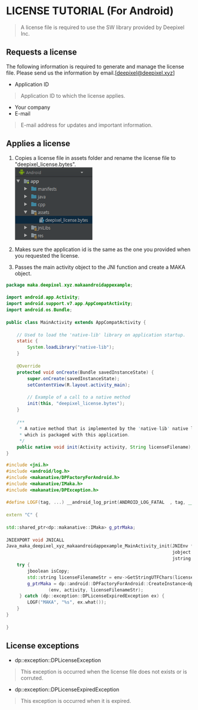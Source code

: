 LICENSE TUTORIAL (For Android)
=========================

>A license file is required to use the SW library provided by Deepixel Inc.


## Requests a license

The following information is required to generate and manage the license file. Please send us the information by email.[deepixel@deepixel.xyz]

- Application ID  
>Application ID to which the license applies.  

- Your company
- E-mail
>E-mail address for updates and important information.  

## Applies a license

1. Copies a license file in assets folder and rename the license file to "deepixel_license.bytes".  
![](./img/android_studio_assets_license.png)

2. Makes sure the application id is the same as the one you provided when you requested the license. 

3. Passes the main activity object to the JNI function and create a MAKA object.

```java  
package maka.deepixel.xyz.makaandroidappexample;

import android.app.Activity;
import android.support.v7.app.AppCompatActivity;
import android.os.Bundle;

public class MainActivity extends AppCompatActivity {

    // Used to load the 'native-lib' library on application startup.
    static {
        System.loadLibrary("native-lib");
    }

    @Override
    protected void onCreate(Bundle savedInstanceState) {
        super.onCreate(savedInstanceState);
        setContentView(R.layout.activity_main);

        // Example of a call to a native method
        init(this, "deepixel_license.bytes");
    }

    /**
     * A native method that is implemented by the 'native-lib' native library,
     * which is packaged with this application.
     */
    public native void init(Activity activity, String licenseFilename);
}

```
```cpp
#include <jni.h>
#include <android/log.h>
#include <makanative/DPFactoryForAndroid.h>
#include <makanative/IMaka.h>
#include <makanative/DPException.h>

#define LOGF(tag, ...) __android_log_print(ANDROID_LOG_FATAL  , tag, __VA_ARGS__)

extern "C" {

std::shared_ptr<dp::makanative::IMaka> g_ptrMaka;

JNIEXPORT void JNICALL
Java_maka_deepixel_xyz_makaandroidappexample_MainActivity_init(JNIEnv *env, jobject,
                                                               jobject activity,
                                                               jstring licenseFilename) {
    try {
        jboolean isCopy;
        std::string licenseFilenameStr = env->GetStringUTFChars(licenseFilename, &isCopy);
        g_ptrMaka = dp::android::DPFactoryForAndroid::CreateInstance<dp::makanative::IMaka>
                (env, activity, licenseFilenameStr);
     } catch (dp::exception::DPLicenseExpiredException ex) {
        LOGF("MAKA", "%s", ex.what());
    }
}

}
```

## License exceptions

- dp::exception::DPLicenseException
>This exception is occurred when the license file does not exists or is corruted.

- dp::exception::DPLicenseExpiredException
>This exception is occurred when it is expired.

